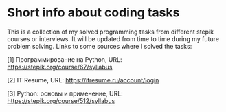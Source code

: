 # Short info about coding tasks
This is a collection of my solved programming tasks from different stepik courses or interviews. It will be updated from time to time during my future problem solving.
Links to some sources where I solved the tasks:

[1] Программирование на Python, URL: https://stepik.org/course/67/syllabus

[2] IT Resume, URL: https://itresume.ru/account/login

[3] Python: основы и применение, URL: https://stepik.org/course/512/syllabus
